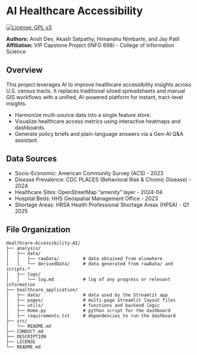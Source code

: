 # AI Healthcare Accessibility

[![License: GPL v3](https://img.shields.io/badge/License-GPLv3-blue.svg)](https://www.gnu.org/licenses/gpl-3.0)

**Authors:** Ansh Dev, Akash Satpathy, Himanshu Nimbarte, and Jay Patil  
**Affiliation:** VIP Capstone Project (INFO 698) - College of Information Science

## Overview

This project leverages AI to improve healthcare accessibility insights across U.S. census tracts. It replaces traditional siloed spreadsheets and manual GIS workflows with a unified, AI-powered platform for instant, tract-level insights.

- Harmonize multi-source data into a single feature store.
- Visualize healthcare access metrics using interactive heatmaps and dashboards.
- Generate policy briefs and plain-language answers via a Gen-AI Q&A assistant.

## Data Sources

- Socio-Economic: American Community Survey (ACS) - 2023
- Disease Prevalence: CDC PLACES (Behavioral Risk & Chronic Disease) - 2024
- Healthcare Sites: OpenStreetMap “amenity” layer - 2024-04
- Hospital Beds: HHS Geospatial Management Office - 2023
- Shortage Areas: HRSA Health Professional Shortage Areas (HPSA) - Q1 2025

## File Organization

```
Healthcare-Accessibility-AI/
├── analysis/
│   ├── data/
│   │   ├── rawData/         # data obtained from elsewhere
│   │   └── derivedData/     # data generated from rawData/ and scripts.*
│   ├── logs/
│   │   └── log.md           # log of any progress or relevant information
├── healthcare_application/
│   ├── data/                # data used by the Streamlit app
│   ├── pages/               # multi-page Streamlit layout files
│   ├── utils/               # functions and backend logic
│   ├── Home.py              # python script for the dashboard
│   ├── requirements.txt     # dependencies to run the dashboard
├── src/
│   └── README.md
├── CONDUCT.md
├── DESCRIPTION
├── LICENSE                
└── README.md              
```
